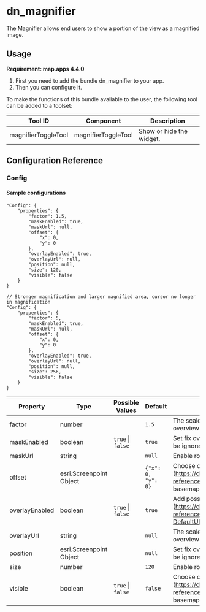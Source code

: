 # dn_magnifier
The Magnifier allows end users to show a portion of the view as a magnified image.

## Usage
**Requirement: map.apps 4.4.0**

1. First you need to add the bundle dn_magnifier to your app.
2. Then you can configure it.

To make the functions of this bundle available to the user, the following tool can be added to a toolset:

| Tool ID             | Component           | Description              |
|---------------------|---------------------|--------------------------|
| magnifierToggleTool | magnifierToggleTool | Show or hide the widget. |

## Configuration Reference

### Config

#### Sample configurations
```
"Config": {
    "properties": {
        "factor": 1.5,
        "maskEnabled": true,
        "maskUrl": null,
        "offset": {
            "x": 0,
            "y": 0
        },
        "overlayEnabled": true,
        "overlayUrl": null,
        "position": null,
        "size": 120,
        "visible": false
    }
}
```
```
// Stronger magnification and larger magnified area, cursor no longer in magnification
"Config": {
    "properties": {
        "factor": 5,
        "maskEnabled": true,
        "maskUrl": null,
        "offset": {
            "x": 0,
            "y": 0
        },
        "overlayEnabled": true,
        "overlayUrl": null,
        "position": null,
        "size": 256,
        "visible": false
    }
}
```

| Property       | Type                    | Possible Values               | Default                | Description                                                                                                                                             |
|----------------|-------------------------|-------------------------------|------------------------|---------------------------------------------------------------------------------------------------------------------------------------------------------|
| factor         | number                  |                               | ```1.5```              | The scale multiplier between the map and the overview map.                                                                                              |
| maskEnabled    | boolean                 | ```true``` &#124; ```false``` | ```true```             | Set fix overview map scale. If set scaleMultiplier will be ignored.                                                                                     |
| maskUrl        | string                  |                               | ```null```             | Enable rotation of the overview map.                                                                                                                    |
| offset         | esri.Screenpoint Object |                               | ```{"x": 0, "y": 0}``` | Choose one of the well known basemap IDs (https://developers.arcgis.com/javascript/latest/api-reference/esri-Map.html#basemap) or an own basemap config |
| overlayEnabled | boolean                 | ```true``` &#124; ```false``` | ```true```             | Add possible UI components to the overview map (https://developers.arcgis.com/javascript/latest/api-reference/esri-views-ui-DefaultUI.html#components)  |
| overlayUrl     | string                  |                               | ```null```             | The scale multiplier between the map and the overview map.                                                                                              |
| position       | esri.Screenpoint Object |                               | ```null```             | Set fix overview map scale. If set scaleMultiplier will be ignored.                                                                                     |
| size           | number                  |                               | ```120```              | Enable rotation of the overview map.                                                                                                                    |
| visible        | boolean                 | ```true``` &#124; ```false``` | ```false```            | Choose one of the well known basemap IDs (https://developers.arcgis.com/javascript/latest/api-reference/esri-Map.html#basemap) or an own basemap config |
